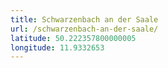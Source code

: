 ```yaml
---
title: Schwarzenbach an der Saale
url: /schwarzenbach-an-der-saale/
latitude: 50.222357800000005
longitude: 11.9332653
---
```

